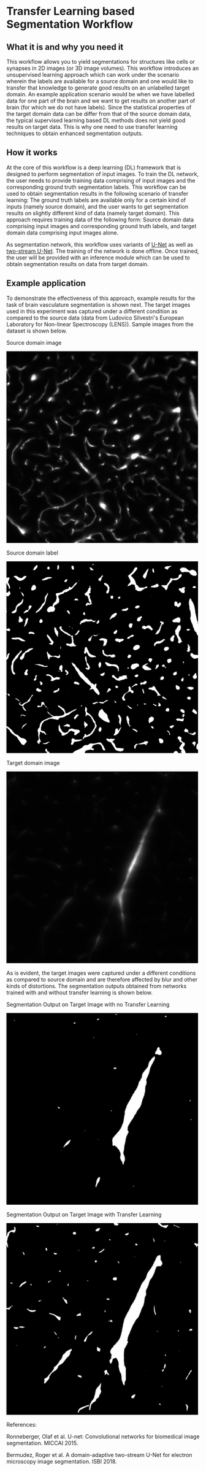 # Transfer Learning based Segmentation Workflow

## What it is and why you need it

This workflow allows you to yield segmentations for structures like cells or synapses in 2D images (or 3D image volumes). This workflow introduces an unsupervised learning approach which can work under the scenario wherein the labels are available for a source domain and one would like to transfer that knowledge to generate good results on an unlabelled target domain. An example application scenario would be when we have labelled data for one part of the brain and we want to get results on another part of brain (for which we do not have labels). Since the statistical properties of the target domain data can be differ from that of the source domain data, the typical supervised learning based DL methods does not yield good results on target data. This is why one need to use transfer learning techniques to obtain enhanced segmentation outputs.

## How it works

At the core of this workflow is a deep learning (DL) framework that is designed to perform segmentation of input images. To train the DL network, the user needs to provide training data comprising of input images and the corresponding ground truth segmentation labels. This workflow can be used to obtain segmentation results in the following scenario of transfer learning: The ground truth labels are available only for a certain kind of inputs (namely source domain), and the user wants to get segmentation results on slightly different kind of data (namely target domain). This approach requires training data of the following form: Source domain data comprising input images and corresponding ground truth labels, and target domain data comprising input images alone.

As segmentation network, this workflow uses variants of [U-Net](https://doi.org/10.1007/978-3-319-24574-4_28) as well as [two-stream U-Net](https://doi.org/10.1109/ISBI.2018.8363602). The training of the network is done offline. Once trained, the user will be provided with an inference module which can be used to obtain segmentation results on data from target domain.

## Example application

To demonstrate the effectiveness of this approach, example results for the task of brain vasculature segmentation is shown next. The target images used in this experiment was captured under a different condition as compared to the source data (data from Ludovico Silvestri's European Laboratory for Non-linear Spectroscopy (LENS)). Sample images from the dataset is shown below.

Source domain image

<img src="./fig/crop-source_image_59.png" width="500">

Source domain label

<img src="./fig/crop-source_label_59.png" width="500">

Target domain image

<img src="./fig/crop-target_img_10.png" width="500">

As is evident, the target images were captured under a different conditions as compared to source domain and are therefore affected by blur and other kinds of distortions. The segmentation outputs obtained from networks trained with and without transfer learning is shown below.

Segmentation Output on Target Image with no Transfer Learning

<img src="./fig/crop-target_noDA_out_10.jpg" width="500">

Segmentation Output on Target Image with Transfer Learning

<img src="./fig/crop-target_DA_out_10.jpg" width="500">

References:

Ronneberger, Olaf et al. U-net: Convolutional networks for biomedical image segmentation. MICCAI 2015.

Bermudez, Roger et al. A domain-adaptive two-stream U-Net for electron microscopy image segmentation. ISBI 2018.
